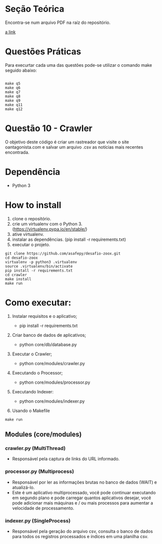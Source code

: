 # Seção Teórica
Encontra-se num arquivo PDF na raíz do repositório.

[a link](https://github.com/asafepy/desafio-zoox/blob/master/secao-teorica.pdf.pdf)



# Questões Práticas

Para execurtar cada uma das questões pode-se utilizar o comando make seguido abaixo:

```console

make q5
make q6
make q7
make q8
make q9
make q11
make q12

```

# Questão 10 - Crawler

O objetivo deste código é criar um rastreador que visite o site oantagonista.com e salvar um arquivo .csv as notícias mais recentes encontrada.
 
# Dependência
 - Python 3
 
# How to install

 1. clone o repositório.
 2. crie um virtualenv com o Python 3. (https://virtualenv.pypa.io/en/stable/)
 3. ative virtualenv.
 4. instalar as dependências. (pip install -r requirements.txt)
 5. executar o projeto.
 
 ```console
 git clone https://github.com/asafepy/desafio-zoox.git
 cd desafio-zoox
 virtualenv -p python3 .virtualenv
 source .virtualenv/bin/activate
 pip install -r requirements.txt
 cd crawler
 make install
 make run
```

# Como executar:

1. Instalar requisitos e o aplicativo;  
	- pip install -r requirements.txt
 
2. Criar banco de dados de aplicativos;
	- python core/db/database.py
 
3. Executar o Crawler;  
	- python core/modules/crawler.py
        
4. Executando o Processor;
	- python core/modules/processor.py

5. Executando Indexer:
	- python core/modules/indexer.py

7. Usando o Makefile
	
```console
make run
```

## Modules (core/modules) 
 
### crawler.py (MultiThread)
- Responsável pela captura de links do URL informado.

### processor.py (Multiprocess)
- Responsável por ler as informações brutas no banco de dados (WAIT) e atualizá-lo.
- Este é um aplicativo multiprocessado, você pode continuar executando em segundo plano e pode carregar quantos aplicativos desejar, você pode adicionar mais máquinas e / ou mais processos para aumentar a velocidade de processamento.

### indexer.py (SingleProcess)
- Responsável pela geração do arquivo csv, consulta o banco de dados para todos os registros processados e índices em uma planilha csv.